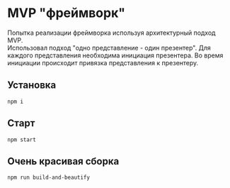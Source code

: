 # MVP "фреймворк"

Попытка реализации фреймворка используя архитектурный подход MVP.<br>
Использовал подход "одно представление - один презентер".
Для каждого представления необходима инициация презентера. Во время инициации происходит привязка представления
к презентеру.

## Установка
```
npm i
```

## Старт
```
npm start
```

## Очень красивая сборка
```
npm run build-and-beautify
```
